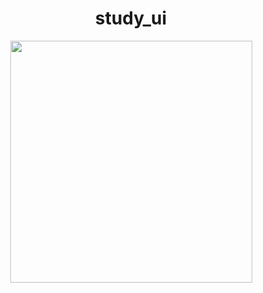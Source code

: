 <div align="center">

# study_ui


<img width="387" alt="" src="https://user-images.githubusercontent.com/55340876/75623414-08215380-5bed-11ea-9792-02b77a64d2c1.gif">

</div>
